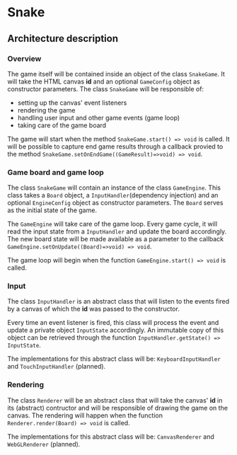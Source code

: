 # Snake

## Architecture description

### Overview
The game itself will be contained inside an object of the class `SnakeGame`. It will take the HTML canvas **id** and an optional `GameConfig` object as constructor parameters. The class `SnakeGame` will be responsible of:

- setting up the canvas' event listeners
- rendering the game
- handling user input and other game events (game loop)
- taking care of the game board

The game will start when the method `SnakeGame.start() => void` is called. It will be possible to capture end game results through a callback provied to the method `SnakeGame.setOnEndGame((GameResult)=>void) => void`.

### Game board and game loop
The class `SnakeGame` will contain an instance of the class `GameEngine`. This class takes a `Board` object, a `InputHandler`(dependency injection) and an optional `EngineConfig` object as constructor parameters. The `Board` serves as the initial state of the game.

The `GameEngine` will take care of the game loop. Every game cycle, it will read the input state from a `InputHandler` and update the board accordingly. The new board state will be made available as a parameter to the callback `GameEngine.setOnUpdate((Board)=>void) => void`.

The game loop will begin when the function `GameEngine.start() => void` is called.

### Input
The class `InputHandler` is an abstract class that will listen to the events fired by a canvas of which the **id** was passed to the constructor.

Every time an event listener is fired, this class will process the event and update a private object `InputState` accordingly. An immutable copy of this object can be retrieved through the function `InputHandler.getState() => InputState`.

The implementations for this abstract class will be: `KeyboardInputHandler` and `TouchInputHandler` (planned).

### Rendering
The class `Renderer` will be an abstract class that will take the canvas' **id** in its (abstract) contructor and will be responsible of drawing the game on the canvas. The rendering will happen when the function `Renderer.render(Board) => void` is called.

The implementations for this abstract class will be: `CanvasRenderer` and `WebGLRenderer` (planned).